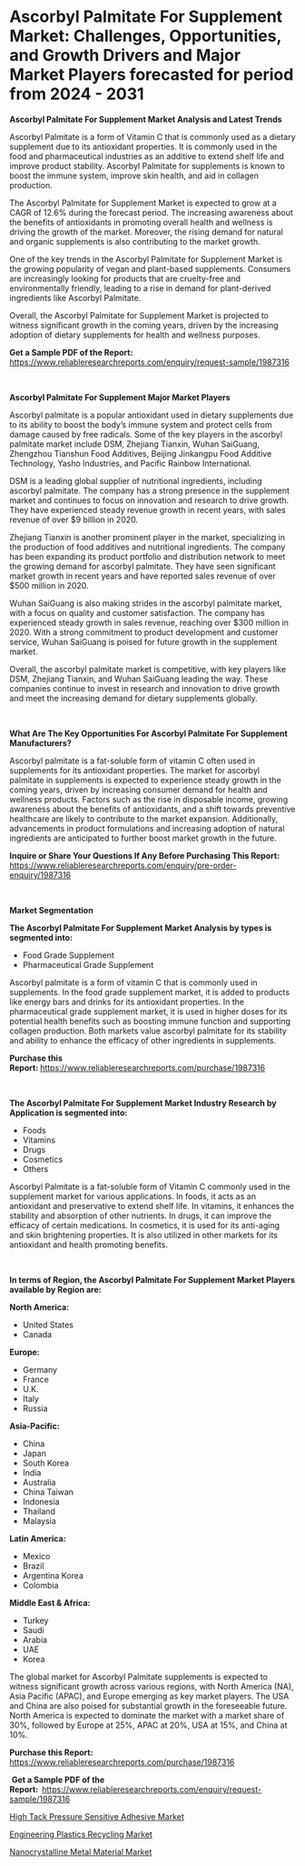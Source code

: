 <p><h1>Ascorbyl Palmitate For Supplement Market: Challenges, Opportunities, and Growth Drivers and Major Market Players forecasted for period from 2024 - 2031</h1></p><p><strong>Ascorbyl Palmitate For Supplement Market Analysis and Latest Trends</strong></p>
<p><p>Ascorbyl Palmitate is a form of Vitamin C that is commonly used as a dietary supplement due to its antioxidant properties. It is commonly used in the food and pharmaceutical industries as an additive to extend shelf life and improve product stability. Ascorbyl Palmitate for supplements is known to boost the immune system, improve skin health, and aid in collagen production.</p><p>The Ascorbyl Palmitate for Supplement Market is expected to grow at a CAGR of 12.6% during the forecast period. The increasing awareness about the benefits of antioxidants in promoting overall health and wellness is driving the growth of the market. Moreover, the rising demand for natural and organic supplements is also contributing to the market growth.</p><p>One of the key trends in the Ascorbyl Palmitate for Supplement Market is the growing popularity of vegan and plant-based supplements. Consumers are increasingly looking for products that are cruelty-free and environmentally friendly, leading to a rise in demand for plant-derived ingredients like Ascorbyl Palmitate.</p><p>Overall, the Ascorbyl Palmitate for Supplement Market is projected to witness significant growth in the coming years, driven by the increasing adoption of dietary supplements for health and wellness purposes.</p></p>
<p><strong>Get a Sample PDF of the Report:&nbsp;</strong> <a href="https://www.reliableresearchreports.com/enquiry/request-sample/1987316">https://www.reliableresearchreports.com/enquiry/request-sample/1987316</a></p>
<p>&nbsp;</p>
<p><strong>Ascorbyl Palmitate For Supplement Major Market Players</strong></p>
<p><p>Ascorbyl palmitate is a popular antioxidant used in dietary supplements due to its ability to boost the body’s immune system and protect cells from damage caused by free radicals. Some of the key players in the ascorbyl palmitate market include DSM, Zhejiang Tianxin, Wuhan SaiGuang, Zhengzhou Tianshun Food Additives, Beijing Jinkangpu Food Additive Technology, Yasho Industries, and Pacific Rainbow International.</p><p>DSM is a leading global supplier of nutritional ingredients, including ascorbyl palmitate. The company has a strong presence in the supplement market and continues to focus on innovation and research to drive growth. They have experienced steady revenue growth in recent years, with sales revenue of over $9 billion in 2020.</p><p>Zhejiang Tianxin is another prominent player in the market, specializing in the production of food additives and nutritional ingredients. The company has been expanding its product portfolio and distribution network to meet the growing demand for ascorbyl palmitate. They have seen significant market growth in recent years and have reported sales revenue of over $500 million in 2020.</p><p>Wuhan SaiGuang is also making strides in the ascorbyl palmitate market, with a focus on quality and customer satisfaction. The company has experienced steady growth in sales revenue, reaching over $300 million in 2020. With a strong commitment to product development and customer service, Wuhan SaiGuang is poised for future growth in the supplement market.</p><p>Overall, the ascorbyl palmitate market is competitive, with key players like DSM, Zhejiang Tianxin, and Wuhan SaiGuang leading the way. These companies continue to invest in research and innovation to drive growth and meet the increasing demand for dietary supplements globally.</p></p>
<p>&nbsp;</p>
<p><strong>What Are The Key Opportunities For Ascorbyl Palmitate For Supplement Manufacturers?</strong></p>
<p><p>Ascorbyl palmitate is a fat-soluble form of vitamin C often used in supplements for its antioxidant properties. The market for ascorbyl palmitate in supplements is expected to experience steady growth in the coming years, driven by increasing consumer demand for health and wellness products. Factors such as the rise in disposable income, growing awareness about the benefits of antioxidants, and a shift towards preventive healthcare are likely to contribute to the market expansion. Additionally, advancements in product formulations and increasing adoption of natural ingredients are anticipated to further boost market growth in the future.</p></p>
<p><strong>Inquire or Share Your Questions If Any Before Purchasing This Report:</strong> <a href="https://www.reliableresearchreports.com/enquiry/pre-order-enquiry/1987316">https://www.reliableresearchreports.com/enquiry/pre-order-enquiry/1987316</a></p>
<p>&nbsp;</p>
<p><strong>Market Segmentation</strong></p>
<p><strong>The Ascorbyl Palmitate For Supplement Market Analysis by types is segmented into:</strong></p>
<p><ul><li>Food Grade Supplement</li><li>Pharmaceutical Grade Supplement</li></ul></p>
<p><p>Ascorbyl palmitate is a form of vitamin C that is commonly used in supplements. In the food grade supplement market, it is added to products like energy bars and drinks for its antioxidant properties. In the pharmaceutical grade supplement market, it is used in higher doses for its potential health benefits such as boosting immune function and supporting collagen production. Both markets value ascorbyl palmitate for its stability and ability to enhance the efficacy of other ingredients in supplements.</p></p>
<p><strong>Purchase this Report:&nbsp;</strong><a href="https://www.reliableresearchreports.com/purchase/1987316">https://www.reliableresearchreports.com/purchase/1987316</a></p>
<p>&nbsp;</p>
<p><strong>The Ascorbyl Palmitate For Supplement Market Industry Research by Application is segmented into:</strong></p>
<p><ul><li>Foods</li><li>Vitamins</li><li>Drugs</li><li>Cosmetics</li><li>Others</li></ul></p>
<p><p>Ascorbyl Palmitate is a fat-soluble form of Vitamin C commonly used in the supplement market for various applications. In foods, it acts as an antioxidant and preservative to extend shelf life. In vitamins, it enhances the stability and absorption of other nutrients. In drugs, it can improve the efficacy of certain medications. In cosmetics, it is used for its anti-aging and skin brightening properties. It is also utilized in other markets for its antioxidant and health promoting benefits.</p></p>
<p>&nbsp;</p>
<p><strong>In terms of Region, the Ascorbyl Palmitate For Supplement Market Players available by Region are:</strong></p>
<p>
    <p> <strong> North America: </strong>
        <ul>
            <li>United States</li>
            <li>Canada</li>
        </ul>
        </p> 
    <p> <strong> Europe: </strong>
        <ul>
            <li>Germany</li>
            <li>France</li>
            <li>U.K.</li>
            <li>Italy</li>
            <li>Russia</li>
        </ul>
        </p> 
    <p> <strong> Asia-Pacific: </strong>
        <ul>
            <li>China</li>
            <li>Japan</li>
            <li>South Korea</li>
            <li>India</li>
            <li>Australia</li>
            <li>China Taiwan</li>
            <li>Indonesia</li>
            <li>Thailand</li>
            <li>Malaysia</li>
        </ul>
        </p> 
    <p> <strong> Latin America: </strong>
        <ul>
            <li>Mexico</li>
            <li>Brazil</li>
            <li>Argentina Korea</li>
            <li>Colombia</li>
        </ul>
        </p> 
    <p> <strong> Middle East & Africa: </strong>
        <ul>
            <li>Turkey</li>
            <li>Saudi</li>
            <li>Arabia</li>
            <li>UAE</li>
            <li>Korea</li>
        </ul>
    </p>
    </p>
<p><p>The global market for Ascorbyl Palmitate supplements is expected to witness significant growth across various regions, with North America (NA), Asia Pacific (APAC), and Europe emerging as key market players. The USA and China are also poised for substantial growth in the foreseeable future. North America is expected to dominate the market with a market share of 30%, followed by Europe at 25%, APAC at 20%, USA at 15%, and China at 10%.</p></p>
<p><strong>Purchase this Report: </strong><a href="https://www.reliableresearchreports.com/purchase/1987316">https://www.reliableresearchreports.com/purchase/1987316</a></p>
<p>&nbsp;<strong>Get a Sample PDF of the Report:&nbsp;&nbsp;</strong><a href="https://www.reliableresearchreports.com/enquiry/request-sample/1987316">https://www.reliableresearchreports.com/enquiry/request-sample/1987316</a></p>
<p><strong></strong></p>
<p><p><a href="https://github.com/jaidynmorantestelletmjzya/Market-Research-Report-List-1/blob/main/high-tack-pressure-sensitive-adhesive-market.md">High Tack Pressure Sensitive Adhesive Market</a></p><p><a href="https://github.com/juniordelafrance/Market-Research-Report-List-2/blob/main/engineering-plastics-recycling-market.md">Engineering Plastics Recycling Market</a></p><p><a href="https://github.com/ruddyyedelwadw/Market-Research-Report-List-1/blob/main/nanocrystalline-metal-material-market.md">Nanocrystalline Metal Material Market</a></p></p>